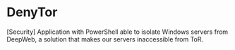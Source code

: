 # DenyTor
[Security] Application with PowerShell able to isolate Windows servers from DeepWeb, a solution that makes our servers inaccessible from ToR.
